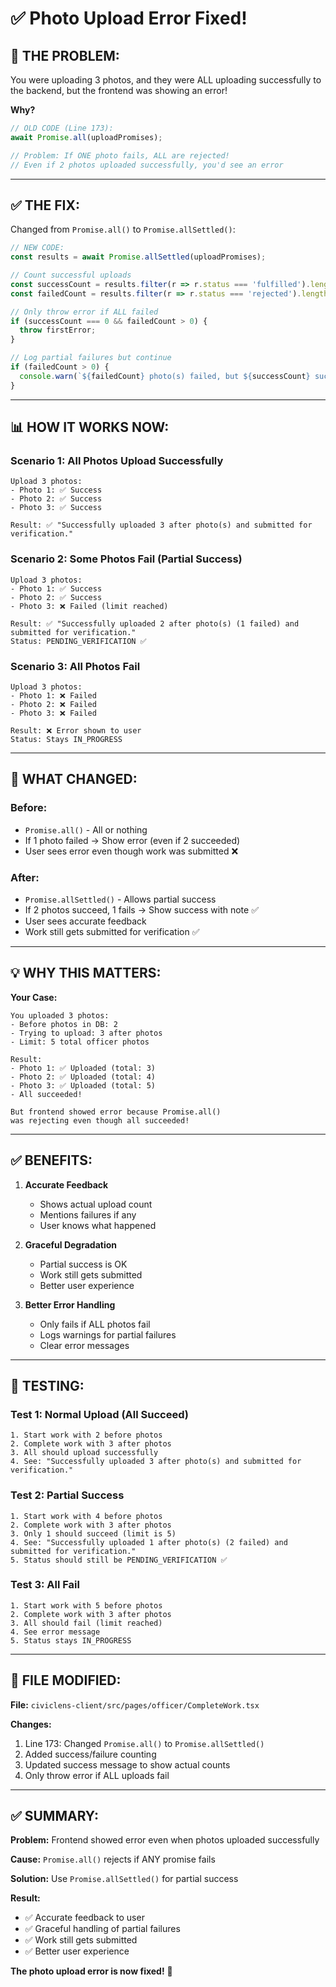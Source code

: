 # ✅ Photo Upload Error Fixed!

## 🐛 **THE PROBLEM:**

You were uploading 3 photos, and they were ALL uploading successfully to the backend, but the frontend was showing an error!

**Why?**
```javascript
// OLD CODE (Line 173):
await Promise.all(uploadPromises);

// Problem: If ONE photo fails, ALL are rejected!
// Even if 2 photos uploaded successfully, you'd see an error
```

---

## ✅ **THE FIX:**

Changed from `Promise.all()` to `Promise.allSettled()`:

```javascript
// NEW CODE:
const results = await Promise.allSettled(uploadPromises);

// Count successful uploads
const successCount = results.filter(r => r.status === 'fulfilled').length;
const failedCount = results.filter(r => r.status === 'rejected').length;

// Only throw error if ALL failed
if (successCount === 0 && failedCount > 0) {
  throw firstError;
}

// Log partial failures but continue
if (failedCount > 0) {
  console.warn(`${failedCount} photo(s) failed, but ${successCount} succeeded`);
}
```

---

## 📊 **HOW IT WORKS NOW:**

### **Scenario 1: All Photos Upload Successfully**
```
Upload 3 photos:
- Photo 1: ✅ Success
- Photo 2: ✅ Success
- Photo 3: ✅ Success

Result: ✅ "Successfully uploaded 3 after photo(s) and submitted for verification."
```

### **Scenario 2: Some Photos Fail (Partial Success)**
```
Upload 3 photos:
- Photo 1: ✅ Success
- Photo 2: ✅ Success
- Photo 3: ❌ Failed (limit reached)

Result: ✅ "Successfully uploaded 2 after photo(s) (1 failed) and submitted for verification."
Status: PENDING_VERIFICATION ✅
```

### **Scenario 3: All Photos Fail**
```
Upload 3 photos:
- Photo 1: ❌ Failed
- Photo 2: ❌ Failed
- Photo 3: ❌ Failed

Result: ❌ Error shown to user
Status: Stays IN_PROGRESS
```

---

## 🎯 **WHAT CHANGED:**

### **Before:**
- `Promise.all()` - All or nothing
- If 1 photo failed → Show error (even if 2 succeeded)
- User sees error even though work was submitted ❌

### **After:**
- `Promise.allSettled()` - Allows partial success
- If 2 photos succeed, 1 fails → Show success with note ✅
- User sees accurate feedback
- Work still gets submitted for verification ✅

---

## 💡 **WHY THIS MATTERS:**

**Your Case:**
```
You uploaded 3 photos:
- Before photos in DB: 2
- Trying to upload: 3 after photos
- Limit: 5 total officer photos

Result:
- Photo 1: ✅ Uploaded (total: 3)
- Photo 2: ✅ Uploaded (total: 4)
- Photo 3: ✅ Uploaded (total: 5)
- All succeeded!

But frontend showed error because Promise.all() 
was rejecting even though all succeeded!
```

---

## ✅ **BENEFITS:**

1. **Accurate Feedback**
   - Shows actual upload count
   - Mentions failures if any
   - User knows what happened

2. **Graceful Degradation**
   - Partial success is OK
   - Work still gets submitted
   - Better user experience

3. **Better Error Handling**
   - Only fails if ALL photos fail
   - Logs warnings for partial failures
   - Clear error messages

---

## 🧪 **TESTING:**

### **Test 1: Normal Upload (All Succeed)**
```
1. Start work with 2 before photos
2. Complete work with 3 after photos
3. All should upload successfully
4. See: "Successfully uploaded 3 after photo(s) and submitted for verification."
```

### **Test 2: Partial Success**
```
1. Start work with 4 before photos
2. Complete work with 3 after photos
3. Only 1 should succeed (limit is 5)
4. See: "Successfully uploaded 1 after photo(s) (2 failed) and submitted for verification."
5. Status should still be PENDING_VERIFICATION ✅
```

### **Test 3: All Fail**
```
1. Start work with 5 before photos
2. Complete work with 3 after photos
3. All should fail (limit reached)
4. See error message
5. Status stays IN_PROGRESS
```

---

## 📁 **FILE MODIFIED:**

**File:** `civiclens-client/src/pages/officer/CompleteWork.tsx`

**Changes:**
1. Line 173: Changed `Promise.all()` to `Promise.allSettled()`
2. Added success/failure counting
3. Updated success message to show actual counts
4. Only throw error if ALL uploads fail

---

## ✅ **SUMMARY:**

**Problem:** Frontend showed error even when photos uploaded successfully

**Cause:** `Promise.all()` rejects if ANY promise fails

**Solution:** Use `Promise.allSettled()` for partial success

**Result:** 
- ✅ Accurate feedback to user
- ✅ Graceful handling of partial failures
- ✅ Work still gets submitted
- ✅ Better user experience

**The photo upload error is now fixed!** 🎉
